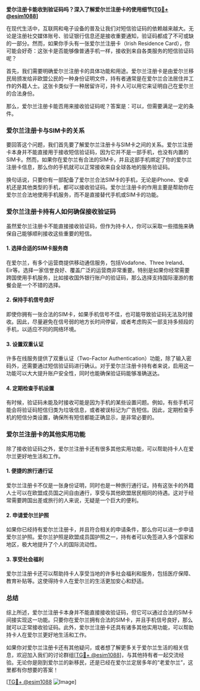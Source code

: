 **爱尔注册卡能收到验证码吗？深入了解爱尔兰注册卡的使用细节[[TG💪+ @esim1088](https://t.me/s/esim1088)]**

在现代生活中，互联网和电子设备的普及让我们对短信验证码的依赖越来越大。无论是注册社交媒体账号、验证银行信息还是接收重要通知，验证码都成了不可或缺的一部分。然而，如果你手头有一张爱尔兰注册卡（Irish Residence Card），你可能会好奇：这张卡是否能够像普通手机一样，接收到来自各类服务的短信验证码呢？

首先，我们需要明确爱尔兰注册卡的具体功能和用途。爱尔兰注册卡是由爱尔兰移民局颁发给非欧盟公民的一种身份证明文件，持有者通常是在爱尔兰合法居住并工作的外籍人士。这张卡类似于一种居留许可，持卡人可以用它来证明自己在爱尔兰的合法身份。

那么，爱尔兰注册卡能否用来接收验证码呢？答案是：可以，但需要满足一定的条件。

### 爱尔兰注册卡与SIM卡的关系

要回答这个问题，我们首先要了解爱尔兰注册卡与SIM卡之间的关系。爱尔兰注册卡本身并不能直接用于接收短信验证码，因为它并不是一部手机，也没有内置的SIM卡。然而，如果你在爱尔兰有合法的SIM卡，并且这部手机绑定了你的爱尔兰注册卡信息，那么你的手机就可以正常接收来自全球各地的服务验证码。

换句话说，只要你有一部配备了爱尔兰合法SIM卡的手机，无论是iPhone、安卓机还是其他类型的手机，都可以接收验证码。爱尔兰注册卡的作用主要是帮助你在爱尔兰合法地使用手机服务，而不是直接替代手机或SIM卡的功能。

### 爱尔兰注册卡持有人如何确保接收验证码

虽然爱尔兰注册卡不能直接接收验证码，但作为持卡人，你可以采取一些措施来确保自己能够顺利接收这些重要的短信。

#### 1. **选择合适的SIM卡服务商**
在爱尔兰，有多个运营商提供移动通信服务，包括Vodafone、Three Ireland、Eir等。选择一家信誉良好、覆盖广泛的运营商非常重要。特别是如果你经常需要跨国使用手机服务，比如接收国外银行账户的验证码，那么选择支持国际漫游的套餐会是一个不错的选择。

#### 2. **保持手机信号良好**
即使你拥有一张合法的SIM卡，如果手机信号不佳，也可能导致验证码无法及时接收。因此，尽量避免在信号弱的地方长时间停留，或者考虑购买一部支持多频段的手机，以适应不同的网络环境。

#### 3. **设置双重认证**
许多在线服务提供了双重认证（Two-Factor Authentication）功能，除了输入密码外，还需要通过短信验证码进行确认。对于爱尔兰注册卡持有者来说，启用这一功能可以大大提升账户安全性，同时也能确保验证码能够准确送达。

#### 4. **定期检查手机设置**
有时候，验证码未能及时接收可能是因为手机的某些设置问题。例如，有些手机可能会将验证码短信归类为垃圾信息，或者被误标记为广告短信。因此，定期检查手机的短信分类设置，确保所有短信都能正确显示，是非常必要的。

### 爱尔兰注册卡的其他实用功能

除了接收验证码之外，爱尔兰注册卡还有很多其他实用功能，可以帮助持卡人在爱尔兰更好地生活和工作。

#### 1. **便捷的旅行通行证**
爱尔兰注册卡不仅是一张身份证明，同时也是一种旅行通行证。持有这张卡的外籍人士可以在欧盟成员国之间自由通行，享受与其他欧盟居民相同的待遇。这对于经常需要跨国出差或旅行的人来说，无疑是一个巨大的便利。

#### 2. **申请爱尔兰护照**
如果你已经持有爱尔兰注册卡，并且符合相关的申请条件，那么你可以进一步申请爱尔兰护照。爱尔兰护照是欧盟成员国护照之一，持有者可以免签进入多个国家和地区，极大地提升了个人的国际流动性。

#### 3. **享受社会福利**
爱尔兰注册卡还可以帮助持卡人享受当地的许多社会福利和服务，包括医疗保障、教育补贴等。这使得持卡人在爱尔兰的生活更加安心和舒适。

### 总结

综上所述，爱尔兰注册卡本身并不能直接接收验证码，但它可以通过合法的SIM卡间接实现这一功能。只要你在爱尔兰拥有合法的SIM卡，并且手机信号良好，那么就可以正常接收验证码。此外，爱尔兰注册卡还具有诸多其他实用功能，可以帮助持卡人在爱尔兰更好地生活和工作。

如果你对爱尔兰注册卡还有其他疑问，或者想了解更多关于爱尔兰生活的相关信息，欢迎加入我们的讨论群组[[TG💪+ @esim1088](https://t.me/s/esim1088)]，与其他持有者一起交流经验。无论你是刚到爱尔兰的新移民，还是已经在爱尔兰定居多年的“老爱尔兰”，这里都有你想要的答案！

[[TG💪+ @esim1088](https://t.me/s/esim1088) ![Image](https://i.postimg.cc/4NQfJmqS/Snipaste-2025-05-13-00-14-12.png)]